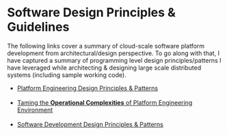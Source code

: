 # Software Design Principles &amp; Guidelines
The following links cover a summary of cloud-scale software platform development from architectural/design perspective. To go along with that, I have captured a summary of programming level design principles/patterns I have leveraged while architecting & designing large scale distributed systems (including sample working code).

- [Platform Engineering Design Principles & Patterns](/DistributedSystemsDesignPrinciples/README.md)
<br><br>
- [Taming the **Operational Complexities** of Platform Engineering Environment](/DistributedSystemsDesignPrinciples/OperationalComplexities.md)
<br><br>
- [Software Development Design Principles & Patterns](/SoftwareDevelopmentDesignPrinciples/README.md)

